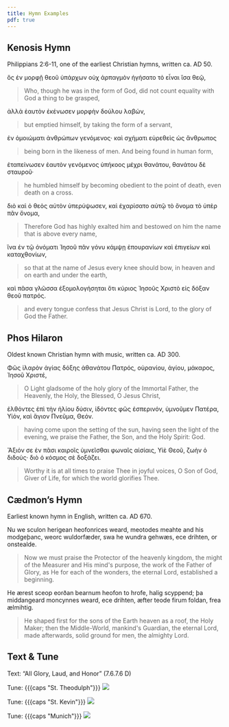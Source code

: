 ```yaml
---
title: Hymn Examples
pdf: true
---
```

## Kenosis Hymn

Philippians 2:6-11, one of the earliest Christian hymns, written ca. AD 50.

ὃς ἐν μορφῇ θεοῦ ὑπάρχων
οὐχ ἁρπαγμὸν ἡγήσατο τὸ εἶναι ἴσα θεῷ,
> Who, though he was in the form of God,
> did not count equality with God a thing to be grasped,

ἀλλὰ ἑαυτὸν ἐκένωσεν
μορφὴν δούλου λαβών,
> but emptied himself,
> by taking the form of a servant,

ἐν ὁμοιώματι ἀνθρώπων γενόμενος·
καὶ σχήματι εὑρεθεὶς ὡς ἄνθρωπος
> being born in the likeness of men.
> And being found in human form,

ἐταπείνωσεν ἑαυτὸν
γενόμενος ὑπήκοος μέχρι θανάτου, θανάτου δὲ σταυροῦ·
> he humbled himself
> by becoming obedient to the point of death, even death on a cross.

διὸ καὶ ὁ θεὸς αὐτὸν ὑπερύψωσεν,
καὶ ἐχαρίσατο αὐτῷ τὸ ὄνομα τὸ ὑπὲρ πᾶν ὄνομα,
> Therefore God has highly exalted him
> and bestowed on him the name that is above every name,

ἵνα ἐν τῷ ὀνόματι Ἰησοῦ πᾶν γόνυ κάμψῃ
ἐπουρανίων καὶ ἐπιγείων καὶ καταχθονίων,
> so that at the name of Jesus every knee should bow,
> in heaven and on earth and under the earth,

καὶ πᾶσα γλῶσσα ἐξομολογήσηται ὅτι κύριος Ἰησοῦς Χριστὸ
εἰς δόξαν θεοῦ πατρός.
> and every tongue confess that Jesus Christ is Lord,
> to the glory of God the Father.

## Phos Hilaron

Oldest known Christian hymn with music, written ca. AD 300.

Φῶς ἱλαρὸν ἁγίας δόξης ἀθανάτου Πατρός,
οὐρανίου, ἁγίου, μάκαρος, Ἰησοῦ Χριστέ,
> O Light gladsome of the holy glory of the Immortal Father,
> the Heavenly, the Holy, the Blessed, O Jesus Christ,

ἐλθόντες ἐπὶ τὴν ἡλίου δύσιν, ἰδόντες φῶς ἑσπερινόν,
ὑμνοῦμεν Πατέρα, Υἱόν, καὶ ἅγιον Πνεῦμα, Θεόν.
> having come upon the setting of the sun, having seen the light of the evening,
> we praise the Father, the Son, and the Holy Spirit: God.

Ἄξιόν σε ἐν πᾶσι καιροῖς ὑμνεῖσθαι φωναῖς αἰσίαις,
Υἱὲ Θεοῦ, ζωὴν ὁ διδούς· διὸ ὁ κόσμος σὲ δοξάζει.
> Worthy it is at all times to praise Thee in joyful voices,
> O Son of God, Giver of Life, for which the world glorifies Thee.

## Cædmon’s Hymn

Earliest known hymn in English, written ca. AD 670.

Nu we sculon herigean heofonrices weard,
meotodes meahte and his modgeþanc,
weorc wuldorfæder, swa he wundra gehwæs,
ece drihten, or onstealde.
> Now we must praise the Protector of the heavenly kingdom,
> the might of the Measurer and His mind's purpose,
> the work of the Father of Glory, as He for each of the wonders,
> the eternal Lord, established a beginning.

He ærest sceop eorðan bearnum
heofon to hrofe, halig scyppend;
þa middangeard moncynnes weard,
ece drihten, æfter teode
firum foldan, frea ælmihtig.
> He shaped first for the sons of the Earth
> heaven as a roof, the Holy Maker;
> then the Middle-World, mankind's Guardian,
> the eternal Lord, made afterwards,
> solid ground for men, the almighty Lord.

## Text & Tune

Text: “All Glory, Laud, and Honor” (7.6.7.6 D)

Tune: {{{caps "St. Theodulph"}}}
<img src="st-theodulph.png" />

Tune: {{{caps "St. Kevin"}}}
<img src="st-kevin.png" />

Tune: {{{caps "Munich"}}}
<img src="munich.png" />
